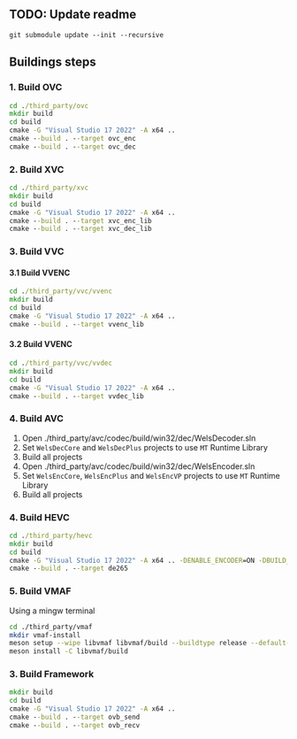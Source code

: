 ## TODO: Update readme

`git submodule update --init --recursive`

## Buildings steps

### 1. Build OVC
```cmd
cd ./third_party/ovc
mkdir build
cd build
cmake -G "Visual Studio 17 2022" -A x64 ..
cmake --build . --target ovc_enc
cmake --build . --target ovc_dec
```

### 2. Build XVC
```cmd
cd ./third_party/xvc
mkdir build
cd build
cmake -G "Visual Studio 17 2022" -A x64 ..
cmake --build . --target xvc_enc_lib
cmake --build . --target xvc_dec_lib
```

### 3. Build VVC
#### 3.1 Build VVENC
```cmd
cd ./third_party/vvc/vvenc
mkdir build
cd build
cmake -G "Visual Studio 17 2022" -A x64 ..
cmake --build . --target vvenc_lib
```

#### 3.2 Build VVENC
```cmd
cd ./third_party/vvc/vvdec
mkdir build
cd build
cmake -G "Visual Studio 17 2022" -A x64 ..
cmake --build . --target vvdec_lib
```

### 4. Build AVC
1. Open ./third_party/avc/codec/build/win32/dec/WelsDecoder.sln
2. Set `WelsDecCore` and `WelsDecPlus` projects to use `MT` Runtime Library
3. Build all projects
4. Open ./third_party/avc/codec/build/win32/dec/WelsEncoder.sln
2. Set `WelsEncCore`, `WelsEncPlus` and `WelsEncVP` projects to use `MT` Runtime Library
3. Build all projects

### 4. Build HEVC
```cmd
cd ./third_party/hevc
mkdir build
cd build
cmake -G "Visual Studio 17 2022" -A x64 .. -DENABLE_ENCODER=ON -DBUILD_SHARED_LIBS=OFF -DENABLE_SDL=OFF
cmake --build . --target de265
```

### 5. Build VMAF
Using a mingw terminal
```sh
cd ./third_party/vmaf
mkdir vmaf-install
meson setup --wipe libvmaf libvmaf/build --buildtype release --default-library static --prefix {path/to/OpenVideoBenchmark}/src/third_party/vmaf/vmaf-install
meson install -C libvmaf/build
```


### 3. Build Framework
```cmd
mkdir build 
cd build
cmake -G "Visual Studio 17 2022" -A x64 ..
cmake --build . --target ovb_send
cmake --build . --target ovb_recv